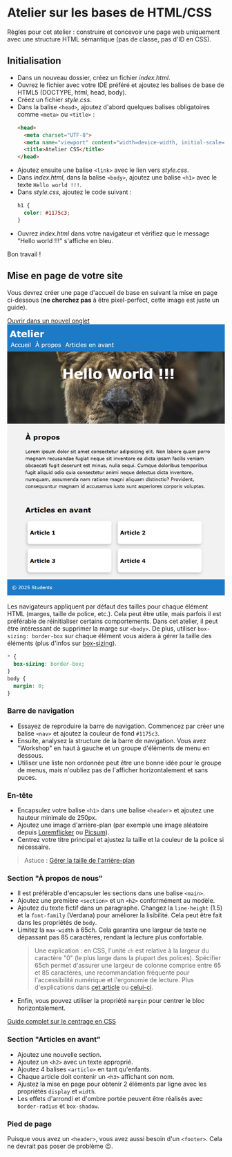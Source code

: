# Atelier sur les bases de HTML/CSS

Règles pour cet atelier : construire et concevoir une page web uniquement avec une structure HTML sémantique (pas de classe, pas d'ID en CSS).

## Initialisation

- Dans un nouveau dossier, créez un fichier *index.html*.
- Ouvrez le fichier avec votre IDE préféré et ajoutez les balises de base de HTML5 (DOCTYPE, html, head, body).
- Créez un fichier *style.css*.
- Dans la balise `<head>`, ajoutez d'abord quelques balises obligatoires comme `<meta>` ou `<title>` :
  ```html
  <head>
    <meta charset="UTF-8">
    <meta name="viewport" content="width=device-width, initial-scale=1.0">
    <title>Atelier CSS</title>
  </head>
  ```
- Ajoutez ensuite une balise `<link>` avec le lien vers *style.css*.
- Dans *index.html*, dans la balise `<body>`, ajoutez une balise `<h1>` avec le texte `Hello world !!!`.
- Dans *style.css*, ajoutez le code suivant :
  ```css
  h1 {
    color: #1175c3; 
  }
  ```
- Ouvrez *index.html* dans votre navigateur et vérifiez que le message "Hello world !!!" s'affiche en bleu.

Bon travail !

## Mise en page de votre site

Vous devrez créer une page d'accueil de base en suivant la mise en page ci-dessous (**ne cherchez pas** à être pixel-perfect, cette image est juste un guide).

<a href="./desktop_layout.png" target="_blank">Ouvrir dans un nouvel onglet <i class="bi bi-box-arrow-up-right"></i></a>  
![Mise en page à reproduire](desktop_layout.png)

Les navigateurs appliquent par défaut des tailles pour chaque élément HTML (marges, taille de police, etc.). Cela peut être utile, mais parfois il est préférable de réinitialiser certains comportements. Dans cet atelier, il peut être intéressant de supprimer la marge sur `<body>`. De plus, utiliser `box-sizing: border-box` sur chaque élément vous aidera à gérer la taille des éléments (plus d'infos sur [box-sizing](https://developer.mozilla.org/en-US/docs/Web/CSS/box-sizing)).
```css
* {
  box-sizing: border-box;
}
body {
  margin: 0;
}
```

### Barre de navigation

- Essayez de reproduire la barre de navigation. Commencez par créer une balise `<nav>` et ajoutez la couleur de fond `#1175c3`.
- Ensuite, analysez la structure de la barre de navigation. Vous avez "Workshop" en haut à gauche et un groupe d'éléments de menu en dessous.
- Utiliser une liste non ordonnée peut être une bonne idée pour le groupe de menus, mais n'oubliez pas de l'afficher horizontalement et sans puces.

### En-tête

- Encapsulez votre balise `<h1>` dans une balise `<header>` et ajoutez une hauteur minimale de 250px.
- Ajoutez une image d'arrière-plan (par exemple une image aléatoire depuis [Loremflicker](https://loremflickr.com/1920/600) ou [Picsum](https://picsum.photos/1920/600)).
- Centrez votre titre principal et ajustez la taille et la couleur de la police si nécessaire.

> Astuce : [Gérer la taille de l'arrière-plan](https://developer.mozilla.org/en-US/docs/Web/CSS/background-size)

### Section "À propos de nous"

- Il est préférable d'encapsuler les sections dans une balise `<main>`.
- Ajoutez une première `<section>` et un `<h2>` conformément au modèle.
- Ajoutez du texte fictif dans un paragraphe. Changez la `line-height` (1.5) et la `font-family` (Verdana) pour améliorer la lisibilité. Cela peut être fait dans les propriétés de `body`.
- Limitez la `max-width` à 65ch. Cela garantira une largeur de texte ne dépassant pas 85 caractères, rendant la lecture plus confortable.
  > Une explication : en CSS, l'unité `ch` est relative à la largeur du caractère "0" (le plus large dans la plupart des polices). Spécifier 65ch permet d'assurer une largeur de colonne comprise entre 65 et 85 caractères, une recommandation fréquente pour l'accessibilité numérique et l'ergonomie de lecture. Plus d'explications dans [cet article](https://medium.com/@matuzo/writing-css-with-accessibility-in-mind-8514a0007939) ou [celui-ci](https://www.smashingmagazine.com/2014/09/balancing-line-length-font-size-responsive-web-design/#line-length-measure-and-reading).
- Enfin, vous pouvez utiliser la propriété `margin` pour centrer le bloc horizontalement.

[Guide complet sur le centrage en CSS](https://css-tricks.com/centering-css-complete-guide/)

### Section "Articles en avant"

- Ajoutez une nouvelle section.
- Ajoutez un `<h2>` avec un texte approprié.
- Ajoutez 4 balises `<article>` en tant qu'enfants.
- Chaque article doit contenir un `<h3>` affichant son nom.
- Ajustez la mise en page pour obtenir 2 éléments par ligne avec les propriétés `display` et `width`.
- Les effets d'arrondi et d'ombre portée peuvent être réalisés avec `border-radius` et `box-shadow`.

### Pied de page

Puisque vous avez un `<header>`, vous avez aussi besoin d'un `<footer>`. Cela ne devrait pas poser de problème 😉.
